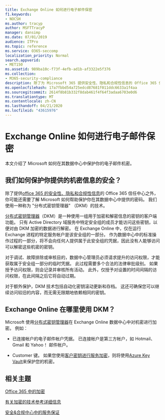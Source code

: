```yaml
---
title: Exchange Online 如何进行电子邮件保密
f1.keywords:
- NOCSH
ms.author: tracyp
author: MSFTTracyP
manager: dansimp
ms.date: 07/01/2019
audience: ITPro
ms.topic: reference
ms.service: O365-seccomp
localization_priority: Normal
search.appverid:
- MET150
ms.assetid: 989ba10c-f73f-4efb-ad1b-af3322e5f376
ms.collection:
- M365-security-compliance
description: 除了为 Microsoft 365 提供安全性、隐私和合规性信息的 Office 365 信任中心之外，您可能还需要了解 Microsoft 如何帮助保护您在其数据中心中存储的密码。 我们使用一种称为 "分布式密钥管理器" （DKM）的技术。
ms.openlocfilehash: 17a7fbbd54a725edcd87681f011ddc6633a1f4aa
ms.sourcegitcommit: 2614f8b81b332f8dab461f4f64f3adaa6703e0d6
ms.translationtype: MT
ms.contentlocale: zh-CN
ms.lasthandoff: 04/21/2020
ms.locfileid: "43615976"
---
```

# <a name="how-exchange-online-secures-your-email-secrets"></a>Exchange Online 如何进行电子邮件保密

本文介绍了 Microsoft 如何在其数据中心中保护你的电子邮件机密。
  
## <a name="how-do-we-secure-secret-information-provided-by-you"></a>我们如何保护你提供的机密信息的安全？

除了提供[office 365 的安全性、隐私和合规性信息](https://go.microsoft.com/fwlink/?linkid=874644)的 Office 365 信任中心之外，你可能还需要了解 Microsoft 如何帮助保护你在其数据中心中提供的密码。 我们使用一种称为 "分布式密钥管理器" （DKM）的技术。
  
[分布式密钥管理器](office-365-bitlocker-and-distributed-key-manager-for-encryption.md)（DKM）是一种使用一组用于加密和解密信息的密钥的客户端功能。 只有 Active Directory 域服务中特定安全组的成员才能访问这些密钥，以便对由 DKM 加密的数据进行解密。 在 Exchange Online 中，仅在运行 Exchange 进程的特定服务帐户是该安全组的一部分。 作为数据中心中的标准操作过程的一部分，将不会向任何人提供属于此安全组的凭据，因此没有人能够访问可以解密这些机密的密钥。
  
对于调试、故障排除或审核目的，数据中心管理员必须请求提升的访问权限，才能获取属于安全组一部分的临时凭据。 此过程需要多个合法的法律审批级别。 如果授予访问权限，则会记录并审核所有活动。 此外，仅授予对设置的时间间隔的访问权限，在此间隔之后它将自动过期。
  
对于额外保护，DKM 技术包括自动化密钥滚动更新和存档。 这还可确保您可以继续访问较旧的内容，而无需无限期地依赖相同的密钥。
  
## <a name="where-does-exchange-online-make-use-of-dkm"></a>Exchange Online 在哪里使用 DKM？

Microsoft 使用[分布式密钥管理器](office-365-bitlocker-and-distributed-key-manager-for-encryption.md)在 Exchange Online 数据中心中对机密进行加密。 例如：
  
- 已连接帐户的电子邮件帐户凭据。 已连接帐户是第三方帐户，如 Hotmail、Gmail 和 Yahoo！ 邮件帐户。

- Customer 键。 如果您使用[客户密钥进行服务加密](customer-key-overview.md)，则将使用[Azure Key Vault](https://docs.microsoft.com/azure/key-vault/key-vault-whatis)来保护您的机密。

## <a name="related-topics"></a>相关主题

[Office 365 中的加密](encryption.md)
  
[有关加密的技术参考详细信息](technical-reference-details-about-encryption.md)
  
[安全&amp;合规中心中的服务保证](https://go.microsoft.com/fwlink/?linkid=874645)
  

